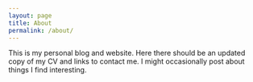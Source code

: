 ```yaml
---
layout: page
title: About
permalink: /about/
---
```


This is my personal blog and website. Here there should be an updated copy of my CV and links to contact me. I might occasionally post about things I find interesting. 


